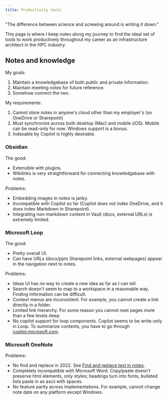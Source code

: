 ```yaml
---
title: Productivity tools
---
```


"The difference between science and screwing around is writing it down."

This page is where I keep notes along my journey to find the ideal set of tools
to work productively throughout my career as an infrastructure architect in the
HPC industry.

## Notes and knowledge

My goals:

1. Maintain a knowledgebase of both public and private information.
2. Maintain meeting notes for future reference.
3. Somehow connect the two.

My requirements:

1. Cannot store notes in anyone's cloud other than my employer's (so OneDrive or Sharepoint)
2. Must synchronize across both desktop (Mac) and mobile (iOS). Mobile can be read-only for now. Windows support is a bonus.
3. Indexable by Copilot is highly desirable.

### Obsidian

The good:

- Extensible with plugins.
- Wikilinks is very straightforward for connecting knowledgebase with notes.

Problems:

- Embedding images in notes is janky.
- Incompatible with Copilot so far (Copilot does not index OneDrive, and it does index Markdown in Sharepoint).
- Integrating non-markdown content in Vault (docx, external URLs) is extremely limited.

### Microsoft Loop

The good:

- Pretty overall UI.
- Can have URLs (docx/pptx Sharepoint links, external webpages) appear in the navigation next to notes.

Problems:

- Ideas UI has no way to create a new idea as far as I can tell.
- Search doesn't seem to map to a workspace in a reasonable way. Finding information can be difficult.
- Context menus are inconsistent. For example, you cannot create a link directly in a folder.
- Limited link hierarchy. For some reason you cannot nest pages more than a few levels deep.
- No copilot support for loop components. Copilot seems to be write-only in Loop. To summarize contents, you have to go through [copilot.microsoft.com](https://copilot.microsoft.com).

### Microsoft OneNote

Problems:

- No find and replace in 2022. See [Find and replace text in notes](https://support.microsoft.com/en-us/office/find-and-replace-text-in-notes-34b1f7f8-d327-40c5-8b0c-8419425ed68b).
- Completely incompatible with Microsoft Word. Copy/paste doesn't preserve html elements, only styles; headings turn into fonts, bulleted lists paste in as ascii with spaces.
- No feature parity across implementations. For example, cannot change note date on any platform except Windows.
